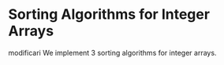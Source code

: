 # Sorting Algorithms for Integer Arrays
modificari
We implement 3 sorting algorithms for integer arrays.
